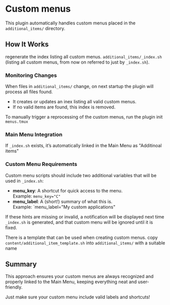 # Custom menus

This plugin automatically handles custom menus placed in the `additional_items/`
directory.

## How It Works

regenerate
the index listing all custom menus.
`additional_items/_index.sh` (listing all custom menus, from now on referred
to just by `_index.sh`).

### **Monitoring Changes**

When files in `additional_items/` change, on next startup the plugin will
process all files found.

- It creates or updates an inex listing all valid custom menus.
- If no valid items are found, this index is removed.

To manually trigger a reprocessing of the custom menus, run the plugin init
`menus.tmux`

### **Main Menu Integration**

If `_index.sh` exists, it’s automatically linked in the Main Menu as
"Additinoal items"

### **Custom Menu Requirements**

Custom menu scripts should include two additional variables that will be used
in `_index.sh`:

- **menu_key**: A shortcut for quick access to the menu.<br>
Example: `menu_key="C"`
- **menu_label**: A (short!) summary of what this is.<br>
Example: `menu_label="My custom applications"

If these hints are missing or invalid, a notification will be displayed next time
`_index.sh` is generated, and that custom menu will be ignored until it is fixed.

There is a template that can be used when creating custom menus.
copy `content/additional_item_template.sh` into `additional_items/` with a
suitable name

## Summary

This approach ensures your custom menus are always recognized and properly linked to the
Main Menu, keeping everything neat and user-friendly.

Just make sure your custom menu include valid labels and shortcuts!
